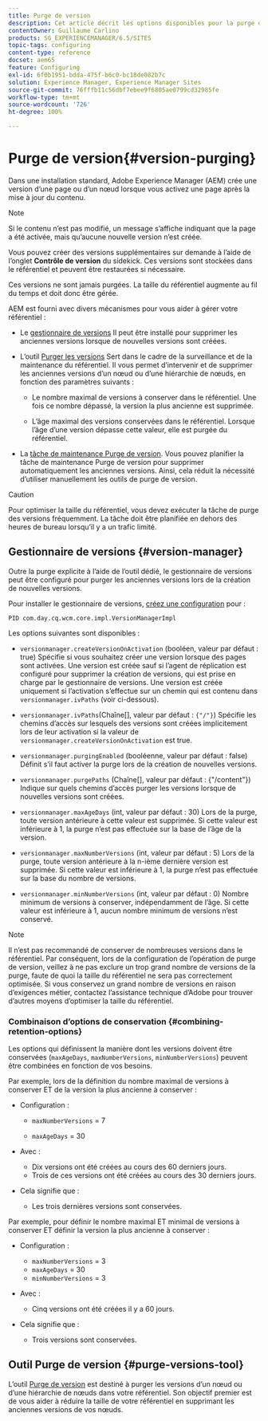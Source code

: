 ```yaml
---
title: Purge de version
description: Cet article décrit les options disponibles pour la purge de version.
contentOwner: Guillaume Carlino
products: SG_EXPERIENCEMANAGER/6.5/SITES
topic-tags: configuring
content-type: reference
docset: aem65
feature: Configuring
exl-id: 6f0b1951-bdda-475f-b6c0-bc18de082b7c
solution: Experience Manager, Experience Manager Sites
source-git-commit: 76fffb11c56dbf7ebee9f6805ae0799cd32985fe
workflow-type: tm+mt
source-wordcount: '726'
ht-degree: 100%

---
```


# Purge de version{#version-purging}

Dans une installation standard, Adobe Experience Manager (AEM) crée une version d’une page ou d’un nœud lorsque vous activez une page après la mise à jour du contenu.

>[!NOTE]
>
>Si le contenu n’est pas modifié, un message s’affiche indiquant que la page a été activée, mais qu’aucune nouvelle version n’est créée.

Vous pouvez créer des versions supplémentaires sur demande à l’aide de l’onglet **Contrôle de version** du sidekick. Ces versions sont stockées dans le référentiel et peuvent être restaurées si nécessaire.

Ces versions ne sont jamais purgées. La taille du référentiel augmente au fil du temps et doit donc être gérée.

AEM est fourni avec divers mécanismes pour vous aider à gérer votre référentiel :

* Le [gestionnaire de versions](#version-manager)
Il peut être installé pour supprimer les anciennes versions lorsque de nouvelles versions sont créées. 

* L’outil [Purger les versions](/help/sites-deploying/monitoring-and-maintaining.md#purgeversionstool)
Sert dans le cadre de la surveillance et de la maintenance du référentiel.
 Il vous permet d’intervenir et de supprimer les anciennes versions d’un nœud ou d’une hiérarchie de nœuds, en fonction des paramètres suivants :

   * Le nombre maximal de versions à conserver dans le référentiel.
Une fois ce nombre dépassé, la version la plus ancienne est supprimée.

   * L’âge maximal des versions conservées dans le référentiel.
 Lorsque l’âge d’une version dépasse cette valeur, elle est purgée du référentiel. 

* La [tâche de maintenance Purge de version](/help/sites-administering/operations-dashboard.md#automated-maintenance-tasks). Vous pouvez planifier la tâche de maintenance Purge de version pour supprimer automatiquement les anciennes versions. Ainsi, cela réduit la nécessité d’utiliser manuellement les outils de purge de version.

>[!CAUTION]
>
>Pour optimiser la taille du référentiel, vous devez exécuter la tâche de purge des versions fréquemment. La tâche doit être planifiée en dehors des heures de bureau lorsqu’il y a un trafic limité.

## Gestionnaire de versions {#version-manager}

Outre la purge explicite à l’aide de l’outil dédié, le gestionnaire de versions peut être configuré pour purger les anciennes versions lors de la création de nouvelles versions.

Pour installer le gestionnaire de versions, [créez une configuration](/help/sites-deploying/configuring-osgi.md) pour :

`PID com.day.cq.wcm.core.impl.VersionManagerImpl`

Les options suivantes sont disponibles :

* `versionmanager.createVersionOnActivation` (booléen, valeur par défaut : true)
Spécifie si vous souhaitez créer une version lorsque des pages sont activées.
Une version est créée sauf si l’agent de réplication est configuré pour supprimer la création de versions, qui est prise en charge par le gestionnaire de versions.
Une version est créée uniquement si l’activation s’effectue sur un chemin qui est contenu dans `versionmanager.ivPaths` (voir ci-dessous).

* `versionmanager.ivPaths`(Chaîne[], valeur par défaut : `{"/"}`)
Spécifie les chemins d’accès sur lesquels des versions sont créées implicitement lors de leur activation si la valeur de `versionmanager.createVersionOnActivation` est true.

* `versionmanager.purgingEnabled` (booléenne, valeur par défaut : false)
Définit s’il faut activer la purge lors de la création de nouvelles versions.

* `versionmanager.purgePaths` (Chaîne[], valeur par défaut : {&quot;/content&quot;})
Indique sur quels chemins d’accès purger les versions lorsque de nouvelles versions sont créées.

* `versionmanager.maxAgeDays` (int, valeur par défaut : 30)
Lors de la purge, toute version antérieure à cette valeur est supprimée. Si cette valeur est inférieure à 1, la purge n’est pas effectuée sur la base de l’âge de la version.

* `versionmanager.maxNumberVersions` (int, valeur par défaut : 5)
Lors de la purge, toute version antérieure à la n-ième dernière version est supprimée. Si cette valeur est inférieure à 1, la purge n’est pas effectuée sur la base du nombre de versions.

* `versionmanager.minNumberVersions` (int, valeur par défaut : 0)
Nombre minimum de versions à conserver, indépendamment de l’âge. Si cette valeur est inférieure à 1, aucun nombre minimum de versions n’est conservé.

>[!NOTE]
>
>Il n’est pas recommandé de conserver de nombreuses versions dans le référentiel. Par conséquent, lors de la configuration de l’opération de purge de version, veillez à ne pas exclure un trop grand nombre de versions de la purge, faute de quoi la taille du référentiel ne sera pas correctement optimisée. Si vous conservez un grand nombre de versions en raison d’exigences métier, contactez l’assistance technique d’Adobe pour trouver d’autres moyens d’optimiser la taille du référentiel.

### Combinaison d’options de conservation {#combining-retention-options}

Les options qui définissent la manière dont les versions doivent être conservées (`maxAgeDays`, `maxNumberVersions`, `minNumberVersions`) peuvent être combinées en fonction de vos besoins.

Par exemple, lors de la définition du nombre maximal de versions à conserver ET de la version la plus ancienne à conserver :

* Configuration :

   * `maxNumberVersions` = 7

   * `maxAgeDays` = 30

* Avec :

   * Dix versions ont été créées au cours des 60 derniers jours.
   * Trois de ces versions ont été créées au cours des 30 derniers jours.

* Cela signifie que :

   * Les trois dernières versions sont conservées.

Par exemple, pour définir le nombre maximal ET minimal de versions à conserver ET définir la version la plus ancienne à conserver :

* Configuration :

   * `maxNumberVersions` = 3
   * `maxAgeDays` = 30
   * `minNumberVersions` = 3

* Avec :

   * Cinq versions ont été créées il y a 60 jours.

* Cela signifie que :

   * Trois versions sont conservées.

## Outil Purge de version {#purge-versions-tool}

L’outil [Purge de version](/help/sites-deploying/monitoring-and-maintaining.md#purgeversionstool) est destiné à purger les versions d’un nœud ou d’une hiérarchie de nœuds dans votre référentiel. Son objectif premier est de vous aider à réduire la taille de votre référentiel en supprimant les anciennes versions de vos nœuds.

